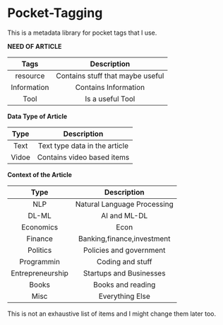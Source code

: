 # Pocket-Tagging

This is a metadata library for pocket tags that I use.

**NEED OF ARTICLE**

| Tags          | Description                      |
|:-------------:|:--------------------------------:|
| resource      | Contains stuff that maybe useful |
| Information   | Contains Information             |
| Tool          | Is a useful Tool                 |


**Data Type of Article**

| Type          | Description                      |
|:-------------:|:--------------------------------:|
| Text          | Text type data in the article    |
| Vidoe         | Contains video based items       |

**Context of the Article**

| Type            | Description                      |
|:---------------:|:--------------------------------:|
| NLP             | Natural Language Processing      |
| DL-ML           | AI and ML-DL                     |
| Economics       | Econ                             |
| Finance         | Banking,finance,investment       |
| Politics        | Policies and government          |
| Programmin      | Coding and stuff                 |
| Entrepreneurship| Startups and Businesses          |
| Books           | Books and reading                |
| Misc            | Everything Else                  |

This is not an exhaustive list of items and I might change them later too.
